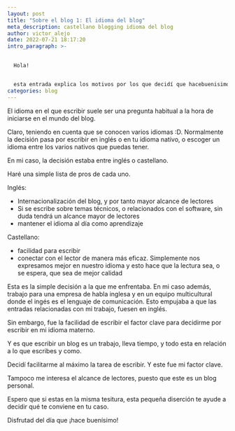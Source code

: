 ```yaml
---
layout: post
title: "Sobre el blog 1: El idioma del blog"
meta_description: castellano blogging idioma del blog
author: victor_alejo
date: 2022-07-21 18:17:20
intro_paragraph: >-
  

  Hola!


  esta entrada explica los motivos por los que decidí que hacebuenisimo se escribiese en castellano.
categories: blog
---
```

El idioma en el que escribir suele ser una pregunta habitual a la hora de iniciarse en el mundo del blog. 

Claro, teniendo en cuenta que se conocen varios idiomas :D. Normalmente la decisión pasa por escribir en inglés o en tu idioma nativo, o escoger un idioma entre los varios nativos que puedas tener. 

En mi caso, la decisión estaba entre inglés o castellano. 

Haré una simple lista de pros de cada uno. 

Inglés: 

* Internacionalización del blog, y por tanto mayor alcance de lectores
* Si se escribe sobre temas técnicos, o relacionados con el software, sin duda tendrá un alcance mayor de lectores
* mantener el idioma al día como aprendizaje

Castellano: 

* facilidad para escribir 
* conectar con el lector de manera más eficaz. Simplemente nos expresamos mejor en nuestro idioma y esto hace que la lectura sea, o se espera, que sea de mejor calidad

Esta es la simple decisión a la que me enfrentaba. En mi caso además, trabajo para una empresa de habla inglesa y en un equipo multicultural donde el ingés es el lenguaje de comunicación. Esto empujaba a que las entradas relacionadas con mi trabajo, fuesen en inglés. 

Sin embargo, fue la facilidad de escribir el factor clave para decidirme por escribir en mi idioma materno. 

Y es que escribir un blog es un trabajo, lleva tiempo, y todo esta en relación a lo que escribes y como. 

Decidí facilitarme al máximo la tarea de escribir. Y este fue mi factor clave. 

Tampoco me interesa el alcance de lectores, puesto que este es un blog personal. 

Espero que si estas en la misma tesitura, esta pequeña diserción te ayude a decidir qué te conviene en tu caso. 

Disfrutad del día que ¡hace buenísimo!
